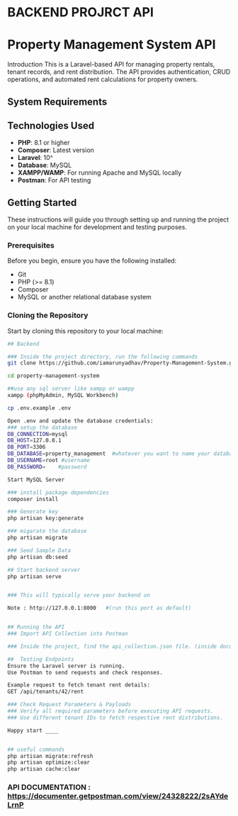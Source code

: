 
# BACKEND PROJRCT API
# Property Management System API

Introduction
This is a Laravel-based API for managing property rentals, tenant records, and rent distribution. The API provides authentication, CRUD operations, and automated rent calculations for property owners.

## System Requirements
## Technologies Used
- **PHP**: 8.1 or higher
- **Composer**: Latest version
- **Laravel**: 10^
- **Database**: MySQL
- **XAMPP/WAMP**: For running Apache and MySQL locally
- **Postman**: For API testing

## Getting Started

These instructions will guide you through setting up and running the project on your local machine for development and testing purposes.

### Prerequisites

Before you begin, ensure you have the following installed:
- Git
- PHP (>= 8.1)
- Composer
- MySQL or another relational database system

### Cloning the Repository

Start by cloning this repository to your local machine:

```bash
## Backend

### Inside the project directory, run the following commands
git clone https://github.com/iamarunyadhav/Property-Management-System.git

cd property-management-system

##use any sql server like xampp or wampp
xampp (phpMyAdmin, MySQL Workbench)

cp .env.example .env

Open .env and update the database credentials:
### setup the database
DB_CONNECTION=mysql
DB_HOST=127.0.0.1
DB_PORT=3306
DB_DATABASE=property_management  #whatever you want to name your databas
DB_USERNAME=root #username
DB_PASSWORD=    #password

Start MySQL Server

### install package dependencies
composer install

### Generate key 
php artisan key:generate

### migarate the database
php artisan migrate

### Seed Sample Data
php artisan db:seed

## Start backend server
php artisan serve


### This will typically serve your backend on 

Note : http://127.0.0.1:8000   #(run this port as default)


## Running the API
### Import API Collection into Postman

### Inside the project, find the api_collection.json file. (inside documentation)

##  Testing Endpoints
Ensure the Laravel server is running.
Use Postman to send requests and check responses.

Example request to fetch tenant rent details:
GET /api/tenants/42/rent

### Check Request Parameters & Payloads
### Verify all required parameters before executing API requests.
### Use different tenant IDs to fetch respective rent distributions.

Happy start ____


## useful commands
php artisan migrate:refresh
php artisan optimize:clear
php artisan cache:clear

```

### API DOCUMENTATION : https://documenter.getpostman.com/view/24328222/2sAYdeLrnP
